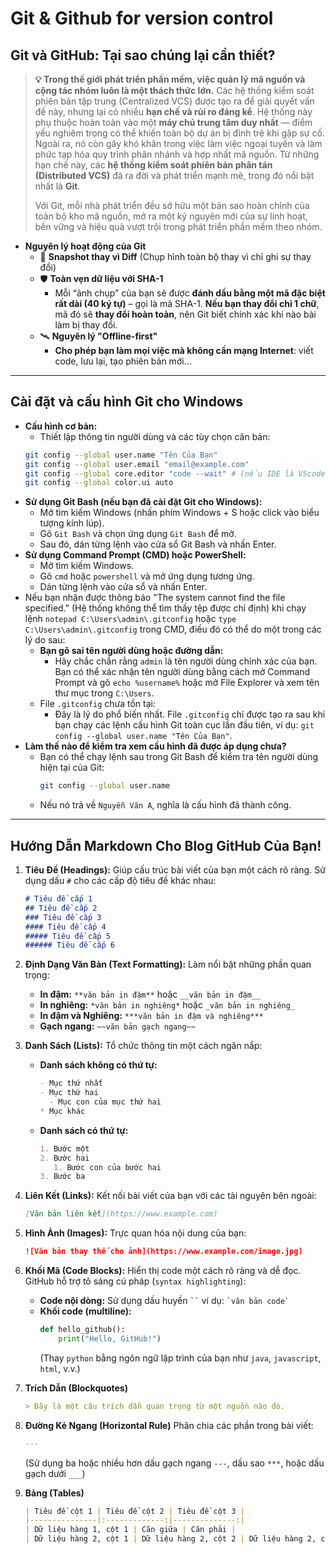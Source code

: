 # Git & Github for version control

## Git và GitHub: Tại sao chúng lại cần thiết?

> **💡 Trong thế giới phát triển phần mềm, việc quản lý mã nguồn và cộng tác nhóm luôn là một thách thức lớn.** Các hệ thống kiểm soát phiên bản tập trung (Centralized VCS) được tạo ra để giải quyết vấn đề này, nhưng lại có nhiều **hạn chế và rủi ro đáng kể**. Hệ thống này phụ thuộc hoàn toàn vào một **máy chủ trung tâm duy nhất** — điểm yếu nghiêm trọng có thể khiến toàn bộ dự án bị đình trệ khi gặp sự cố. Ngoài ra, nó còn gây khó khăn trong việc làm việc ngoại tuyến và làm phức tạp hóa quy trình phân nhánh và hợp nhất mã nguồn. Từ những hạn chế này, các **hệ thống kiểm soát phiên bản phân tán (Distributed VCS)** đã ra đời và phát triển mạnh mẽ, trong đó nổi bật nhất là **Git**.
>
> Với Git, mỗi nhà phát triển đều sở hữu một bản sao hoàn chỉnh của toàn bộ kho mã nguồn, mở ra một kỷ nguyên mới của sự linh hoạt, bền vững và hiệu quả vượt trội trong phát triển phần mềm theo nhóm.

- **Nguyên lý hoạt động của Git**
    - 📸 **Snapshot thay vì Diff** (Chụp hình toàn bộ thay vì chỉ ghi sự thay đổi)
    - 🛡️ **Toàn vẹn dữ liệu với SHA-1**
        - Mỗi “ảnh chụp” của bạn sẽ được **đánh dấu bằng một mã đặc biệt rất dài (40 ký tự)** – gọi là mã SHA-1. **Nếu bạn thay đổi chỉ 1 chữ**, mã đó sẽ **thay đổi hoàn toàn**, nên Git biết chính xác khi nào bài làm bị thay đổi.
    - 🛰️ **Nguyên lý "Offline-first"**
        - **Cho phép bạn làm mọi việc mà không cần mạng Internet**: viết code, lưu lại, tạo phiên bản mới...

---

## Cài đặt và cấu hình Git cho Windows

- **Cấu hình cơ bản:**
    - Thiết lập thông tin người dùng và các tùy chọn căn bản:
    ```bash
    git config --global user.name "Tên Của Bạn"
    git config --global user.email "email@example.com"
    git config --global core.editor "code --wait" # (nếu IDE là VScode)
    git config --global color.ui auto
    ```
- **Sử dụng Git Bash (nếu bạn đã cài đặt Git cho Windows):**
    - Mở tìm kiếm Windows (nhấn phím Windows + S hoặc click vào biểu tượng kính lúp).
    - Gõ `Git Bash` và chọn ứng dụng `Git Bash` để mở.
    - Sau đó, dán từng lệnh vào cửa sổ Git Bash và nhấn Enter.
- **Sử dụng Command Prompt (CMD) hoặc PowerShell:**
    - Mở tìm kiếm Windows.
    - Gõ `cmd` hoặc `powershell` và mở ứng dụng tương ứng.
    - Dán từng lệnh vào cửa sổ và nhấn Enter.
- Nếu bạn nhận được thông báo "The system cannot find the file specified." (Hệ thống không thể tìm thấy tệp được chỉ định) khi chạy lệnh `notepad C:\Users\admin\.gitconfig` hoặc `type C:\Users\admin\.gitconfig` trong CMD, điều đó có thể do một trong các lý do sau:
    - **Bạn gõ sai tên người dùng hoặc đường dẫn:**
        - Hãy chắc chắn rằng `admin` là tên người dùng chính xác của bạn. Bạn có thể xác nhận tên người dùng bằng cách mở Command Prompt và gõ `echo %username%` hoặc mở File Explorer và xem tên thư mục trong `C:\Users`.
    - File `.gitconfig` chưa tồn tại:
        - Đây là lý do phổ biến nhất. File `.gitconfig` chỉ được tạo ra sau khi bạn chạy các lệnh cấu hình Git toàn cục lần đầu tiên, ví dụ: `git config --global user.name "Tên Của Bạn"`.
- **Làm thế nào để kiểm tra xem cấu hình đã được áp dụng chưa?**
    - Bạn có thể chạy lệnh sau trong Git Bash để kiểm tra tên người dùng hiện tại của Git:
        ```bash
        git config --global user.name
        ```
    - Nếu nó trả về `Nguyễn Văn A`, nghĩa là cấu hình đã thành công.

---

## Hướng Dẫn Markdown Cho Blog GitHub Của Bạn!

1.  **Tiêu Đề (Headings):** Giúp cấu trúc bài viết của bạn một cách rõ ràng. Sử dụng dấu `#` cho các cấp độ tiêu đề khác nhau:
    ```markdown
    # Tiêu đề cấp 1
    ## Tiêu đề cấp 2
    ### Tiêu đề cấp 3
    #### Tiêu đề cấp 4
    ##### Tiêu đề cấp 5
    ###### Tiêu đề cấp 6
    ```

2.  **Định Dạng Văn Bản (Text Formatting):** Làm nổi bật những phần quan trọng:
    - **In đậm:** `**văn bản in đậm**` hoặc `__văn bản in đậm__`
    - **In nghiêng:** `*văn bản in nghiêng*` hoặc `_văn bản in nghiêng_`
    - **In đậm và Nghiêng:** `***văn bản in đậm và nghiêng***`
    - **Gạch ngang:** `~~văn bản gạch ngang~~`

3.  **Danh Sách (Lists):** Tổ chức thông tin một cách ngăn nắp:
    - **Danh sách không có thứ tự:**
        ```markdown
        - Mục thứ nhất
        - Mục thứ hai
          - Mục con của mục thứ hai
        * Mục khác
        ```
    - **Danh sách có thứ tự:**
        ```markdown
        1. Bước một
        2. Bước hai
           1. Bước con của bước hai
        3. Bước ba
        ```

4.  **Liên Kết (Links):** Kết nối bài viết của bạn với các tài nguyên bên ngoài:
    ```markdown
    [Văn bản liên kết](https://www.example.com)
    ```

5.  **Hình Ảnh (Images):** Trực quan hóa nội dung của bạn:
    ```markdown
    ![Văn bản thay thế cho ảnh](https://www.example.com/image.jpg)
    ```

6.  **Khối Mã (Code Blocks):** Hiển thị code một cách rõ ràng và dễ đọc. GitHub hỗ trợ tô sáng cú pháp (`syntax highlighting`):
    - **Code nội dòng:** Sử dụng dấu huyền ` `` ` ví dụ: `` `văn bản code` ``
    - **Khối code (multiline):**
        ```python
        def hello_github():
            print("Hello, GitHub!")
        ```
        (Thay `python` bằng ngôn ngữ lập trình của bạn như `java`, `javascript`, `html`, v.v.)

7.  **Trích Dẫn (Blockquotes)**
    ```markdown
    > Đây là một câu trích dẫn quan trọng từ một nguồn nào đó.
    ```

8.  **Đường Kẻ Ngang (Horizontal Rule)**
    Phân chia các phần trong bài viết:
    ```markdown
    ---
    ```
    (Sử dụng ba hoặc nhiều hơn dấu gạch ngang `---`, dấu sao `***`, hoặc dấu gạch dưới `___`)

9.  **Bảng (Tables)**
    ```markdown
    | Tiêu đề cột 1 | Tiêu đề cột 2 | Tiêu đề cột 3 |
    |---------------|:-------------:|--------------:|
    | Dữ liệu hàng 1, cột 1 | Căn giữa | Căn phải |
    | Dữ liệu hàng 2, cột 1 | Dữ liệu hàng 2, cột 2 | Dữ liệu hàng 2, cột 3 |
    ```
